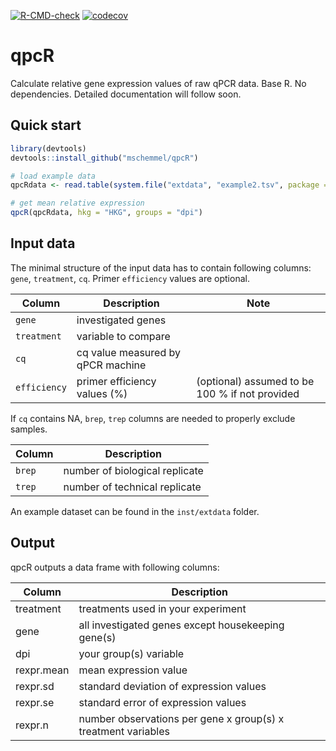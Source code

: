<!-- badges: start -->
[![R-CMD-check](https://github.com/mschemmel/qpcR/actions/workflows/R-CMD-check.yaml/badge.svg)](https://github.com/mschemmel/qpcR/actions/workflows/R-CMD-check.yaml)
[![codecov](https://codecov.io/gh/mschemmel/qpcR/graph/badge.svg?token=1PPYBCNCU7)](https://codecov.io/gh/mschemmel/qpcR)
<!-- badges: end -->


# qpcR

Calculate relative gene expression values of raw qPCR data. Base R. No dependencies. Detailed documentation will follow soon.

## Quick start

```r
library(devtools)
devtools::install_github("mschemmel/qpcR")

# load example data
qpcRdata <- read.table(system.file("extdata", "example2.tsv", package = "qpcR"), sep = "\t", head = TRUE)

# get mean relative expression
qpcR(qpcRdata, hkg = "HKG", groups = "dpi")
```

## Input data
The minimal structure of the input data has to contain following columns: `gene`, `treatment`, `cq`. Primer `efficiency` values are optional.

| Column | Description | Note |
|--------|-------------|------|
| `gene` | investigated genes | |
| `treatment` | variable to compare| |
| `cq` | cq value measured by qPCR machine | |
| `efficiency` | primer efficiency values (%)| (optional) assumed to be 100 % if not provided |

If `cq` contains NA, `brep`, `trep` columns are needed to properly exclude samples.

| Column | Description |
|--------|-------------|
| `brep` | number of biological replicate |
| `trep` | number of technical replicate |


An example dataset can be found in the `inst/extdata` folder.



## Output
qpcR outputs a data frame with following columns:

| Column | Description |
| ------ | ----------- |
| treatment | treatments used in your experiment |
| gene | all investigated genes except housekeeping gene(s) |
| dpi | your group(s) variable |
| rexpr.mean | mean expression value |
| rexpr.sd | standard deviation of expression values |
| rexpr.se | standard error of expression values |
| rexpr.n | number observations per gene x group(s) x treatment variables |

